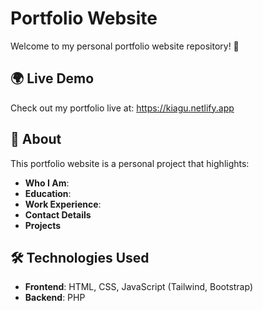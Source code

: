 # Portfolio Website

Welcome to my personal portfolio website repository! 🚀
## 🌍 Live Demo

Check out my portfolio live at: https://kiagu.netlify.app

## 📌 About

This portfolio website is a personal project that highlights:
- **Who I Am**:
- **Education**:
- **Work Experience**: 
- **Contact Details**
- **Projects**

## 🛠️ Technologies Used

- **Frontend**: HTML, CSS, JavaScript (Tailwind, Bootstrap)
- **Backend**: PHP 

